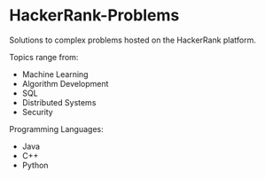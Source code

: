 # HackerRank-Problems

Solutions to complex problems hosted on the HackerRank platform. 

Topics range from: 
- Machine Learning
- Algorithm Development 
- SQL 
- Distributed Systems 
- Security 

Programming Languages: 
- Java
- C++ 
- Python
